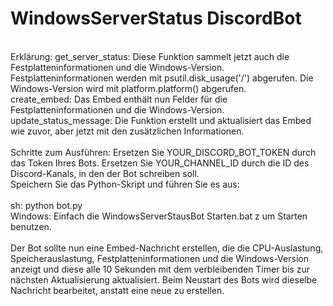 # WindowsServerStatus DiscordBot
<br>
Erklärung:
get_server_status: 
Diese Funktion sammelt jetzt auch die Festplatteninformationen und die Windows-Version.
Festplatteninformationen werden mit psutil.disk_usage('/') abgerufen.
Die Windows-Version wird mit platform.platform() abgerufen.
<br>
create_embed: 
Das Embed enthält nun Felder für die 
Festplatteninformationen und die Windows-Version.
<br>
update_status_message: 
Die Funktion erstellt und aktualisiert das Embed wie zuvor, 
aber jetzt mit den zusätzlichen Informationen.
<br>
<br>
Schritte zum Ausführen:
Ersetzen Sie YOUR_DISCORD_BOT_TOKEN durch das Token Ihres Bots.
Ersetzen Sie YOUR_CHANNEL_ID durch die ID des Discord-Kanals, in den der Bot schreiben soll.
<br>
Speichern Sie das Python-Skript und führen Sie es aus:
<br>
<br>
sh:
python bot.py
<br>
Windows:
Einfach die WindowsServerStausBot Starten.bat z
um Starten benutzen.
<br>
<br>
Der Bot sollte nun eine Embed-Nachricht erstellen, 
die die CPU-Auslastung, Speicherauslastung, 
Festplatteninformationen und die Windows-Version anzeigt 
und diese alle 10 Sekunden mit dem verbleibenden 
Timer bis zur nächsten Aktualisierung aktualisiert. 
Beim Neustart des Bots wird dieselbe Nachricht bearbeitet, 
anstatt eine neue zu erstellen.
